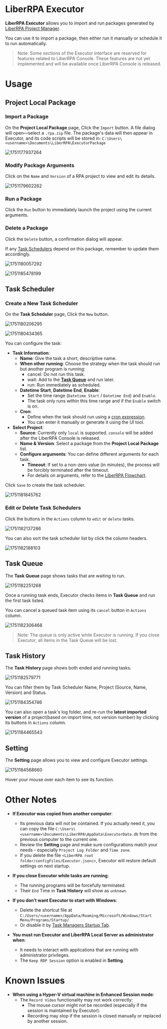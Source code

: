 # LiberRPA Executor

**LiberRPA Executor** allows you to import and run packages generated by [LiberRPA Project Manager](../../vscodeExtensions/liberrpa-project-manager/README.md).

You can use it to import a package, then either run it manually or schedule it to run automatically.

> Note: Some sections of the Executor interface are reserved for features related to LiberRPA Console. These features are not yet implemented and will be available once LiberRPA Console is released.

# Usage

## Project Local Package

### Import a Package

On the **Project Local Package** page, Click the `Import` button. A file dialog will open—select a `.rpa.zip` file. The package's data will then appear in Executor, and its code scripts will be stored in: `C:\Users\<username>\Documents\LiberRPA\ExecutorPackage`

![1751177937264](md_images/README/1751177937264.png)

### Modify Package Arguments

Click on the `Name` and `Version` of a RPA project to view and edit its details.

![1751179602262](md_images/README/1751179602262.png)

### Run a Package

Click the `Run` button to immediately launch the project using the current arguments.

### Delete a Package

Click the `Delete` button, a confirmation dialog will appear.

If any [Task Schedulers](#task-scheduler) depend on this package, remember to update them accordingly.

![1751180057292](md_images/README/1751180057292.png)

![1751185478199](md_images/README/1751185478199.png)

## Task Scheduler

### Create a New Task Scheduler

On the **Task Scheduler** page, Click the `New` button.

![1751180206295](md_images/README/1751180206295.png)

![1751180434365](https://file+.vscode-resource.vscode-cdn.net/g%3A/OneDrive/LiberRPA/electronApplications/executor/md_images/README/1751180434365.png)

You can configure the task:

* **Task Information**:
  * **Name**: Give the task a short, descriptive name.
  * **When other running**: Choose the strategy when the task should run but another program is running:
    * cancel: Do not run this task.
    * wait: Add to the **[Task Queue](#task-queue)** and run later.
    * run: Run immediately as scheduled.
  * **Datetime Start**, **Datetime End**, **Enable**:
    * Set the time range (`Datetime Start` / `Datetime End`) and `Enable`.
    * The task only runs within this time range and if the `Enable` switch is on.
  * **Cron**:
    * Define when the task should run using a [cron expression](https://en.wikipedia.org/wiki/Cron).
    * You can enter it manually or generate it using the UI tool.
* **Select Project**:
  * **Source**: Currently only `local` is supported. `console` will be added after the LiberRPA Console is released.
  * **Name & Version**: Select a package from the **Project Local Package** list.
  * **Configure arguments**: You can define different arguments for each task.
    * **Timeout**: If set to a non-zero value (in minutes), the process will be forcibly terminated after the timeout.
    * For details on arguments, refer to the [LiberRPA Flowchart](../../vscodeExtensions/liberrpa-flowchart/README.md).

Click `Save` to create the task scheduler.

![1751181845762](md_images/README/1751181845762.png)

### Edit or Delete Task Schedulers

Click the buttons in the `Actions` column to `edit` or `delete` tasks.

![1751182137286](md_images/README/1751182137286.png)

You can also sort the task scheduler list by click the column headers.

![1751182188103](md_images/README/1751182188103.png)

## Task Queue

The **Task Queue** page shows tasks that are waiting to run.

![1751182251268](md_images/README/1751182251268.png)

Once a running task ends, Executor checks items in **Task Queue** and run the first task listed.

You can cancel a queued task item using its `cancel` button in `Actions` column.

![1751182306468](md_images/README/1751182306468.png)

> Note: The queue is only active while Executor is running. If you close Executor, all items in the Task Queue will be lost.

## Task History

The **Task History** page shows both ended and running tasks.

![1751182579771](md_images/README/1751182579771.png)

You can filter them by Task Scheduler Name, Project (Source, Name, Version) and Status.

![1751184354746](md_images/README/1751184354746.png)

You can also open a task's log folder, and re-run the **latest imported version** of a project(based on import time, not version number) by clicking its buttons in `Actions` column.

![1751184465543](md_images/README/1751184465543.png)

## Setting

The **Setting** page allows you to view and configure Executor settings.

![1751184568660](md_images/README/1751184568660.png)

Hover your mouse over each item to see its function.

# Other Notes

* **If Executor was copied from another computer**:

  * Its previous data will not be contained. If you actually need it, you can copy the file `C:\Users\<username>\Documents\LiberRPA\AppData\ExecutorData.db` from the previous computer to the current one.
  * Review the **Setting** page and make sure configurations match your needs - especially `Project Log Folder` and `Time zone`.
  * If you delete the file `<LiberRPA root folder/configFiles/Executor.jsonc>`, Executor will restore default settings on next startup.
* **If you close Executor while tasks are running**:

  * The running programs will be forcefully terminated.
  * Their `End` Time in **Task History** will show as `unknown`.
* **If you don’t want Executor to start with Windows**:

  * Delete the shortcut file at `C:/Users/<username>/AppData/Roaming/Microsoft/Windows/Start Menu/Programs/Startup/`
  * Or disable it by [Task Managers Startup Tab](https://support.microsoft.com/windows/configure-startup-applications-in-windows-115a420a-0bff-4a6f-90e0-1934c844e473).
* **You must run Executor and LiberRPA Local Server as administrator when**:

  * It needs to interact with applications that are running with administrator privileges.
  * The `Keep RDP Session` option is enabled in **Setting**.

# Known Issues

* **When using a Hyper-V virtual machine in Enhanced Session mode**:
  * The `Record Video` functionality may not work correctly:
    * The mouse cursor might not be recorded (especially if the session is maintained by Executor).
    * Recording may stop if the session is closed manually or replaced by another session.
